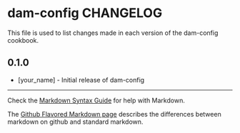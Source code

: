 dam-config CHANGELOG
====================

This file is used to list changes made in each version of the dam-config cookbook.

0.1.0
-----
- [your_name] - Initial release of dam-config

- - -
Check the [Markdown Syntax Guide](http://daringfireball.net/projects/markdown/syntax) for help with Markdown.

The [Github Flavored Markdown page](http://github.github.com/github-flavored-markdown/) describes the differences between markdown on github and standard markdown.
